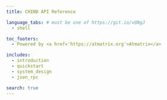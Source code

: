 ```yaml
---
title: CHINB API Reference

language_tabs: # must be one of https://git.io/vQNgJ
  - shell   

toc_footers:
  - Powered by <a href='https://atmatrix.org'>Atmatrix</a>

includes:
  - introduction
  - quickstart
  - system_design
  - json_rpc

search: true
---
```

